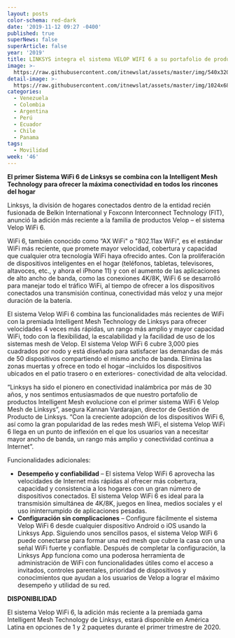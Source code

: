 ```yaml
---
layout: posts
color-schema: red-dark
date: '2019-11-12 09:27 -0400'
published: true
superNews: false
superArticle: false
year: '2019'
title: LINKSYS integra el sistema VELOP WIFI 6 a su portafolio de productos MESH
image: >-
  https://raw.githubusercontent.com/itnewslat/assets/master/img/540x320/VELOP-WIFI-6-p.jpg
detail-image: >-
  https://raw.githubusercontent.com/itnewslat/assets/master/img/1024x680/VELOP-WIFI-6-g.jpg
categories:
  - Venezuela
  - Colombia
  - Argentina
  - Perú
  - Ecuador
  - Chile
  - Panama
tags:
  - Movilidad
week: '46'
---
```

**El primer Sistema WiFi 6 de Linksys se combina con la Intelligent Mesh Technology para ofrecer la máxima conectividad en todos los rincones del hogar**

Linksys, la división de hogares conectados dentro de la entidad recién fusionada de Belkin International y Foxconn Interconnect Technology (FIT), anunció la adición más reciente a la familia de productos Velop – el sistema Velop WiFi 6. 

WiFi 6, también conocido como “AX WiFi" o "802.11ax WiFi”, es el estándar WiFi más reciente, que promete mayor velocidad, cobertura y capacidad que cualquier otra tecnología WiFi haya ofrecido antes. Con la proliferación de dispositivos inteligentes en el hogar (teléfonos, tabletas, televisores, altavoces, etc., y ahora el iPhone 11) y con el aumento de las aplicaciones de alto ancho de banda, como las conexiones 4K/8K, WiFi 6 se desarrolló para manejar todo el tráfico WiFi, al tiempo de ofrecer a los dispositivos conectados una transmisión continua, conectividad más veloz y una mejor duración de la batería. 
 
El sistema Velop WiFi 6 combina las funcionalidades más recientes de WiFi con la premiada Intelligent Mesh Technology de Linksys para ofrecer velocidades 4 veces más rápidas, un rango más amplio y mayor capacidad WiFi, todo con la flexibilidad, la escalabilidad y la facilidad de uso de los sistemas mesh de Velop. El sistema Velop WiFi 6 cubre 3,000 pies cuadrados por nodo y está diseñado para satisfacer las demandas de más de 50 dispositivos compartiendo el mismo ancho de banda. Elimina las zonas muertas y ofrece en todo el hogar –incluidos los dispositivos ubicados en el patio trasero o en exteriores- conectividad de alta velocidad. 

“Linksys ha sido el pionero en conectividad inalámbrica por más de 30 años, y nos sentimos entusiasmados de que nuestro portafolio de productos Intelligent Mesh evolucione con el primer sistema WiFi 6 Velop Mesh de Linksys”, asegura Kannan Vardarajan, director de Gestión de Producto de Linksys. “Con la creciente adopción de los dispositivos WiFi 6, así como la gran popularidad de las redes mesh WiFi, el sistema Velop WiFi 6 llega en un punto de inflexión en el que los usuarios van a necesitar mayor ancho de banda, un rango más amplio y conectividad continua a Internet”.

Funcionalidades adicionales: 

- **Desempeño y confiabilidad** – El sistema Velop WiFi 6 aprovecha las velocidades de Internet más rápidas al ofrecer más cobertura, capacidad y consistencia a los hogares con un gran número de dispositivos conectados. El sistema Velop WiFi 6 es ideal para la transmisión simultánea de 4K/8K, juegos en línea, medios sociales y el uso ininterrumpido de aplicaciones pesadas.   
- **Configuración sin complicaciones** – Configure fácilmente el sistema Velop WiFi 6 desde cualquier dispositivo Android o iOS usando la Linksys App. Siguiendo unos sencillos pasos, el sistema Velop WiFi 6 puede conectarse para formar una red mesh que cubre la casa con una señal WiFi fuerte y confiable. Después de completar la configuración, la Linksys App funciona como una poderosa herramienta de administración de WiFi con funcionalidades útiles como el acceso a invitados, controles parentales, prioridad de dispositivos y conocimientos que ayudan a los usuarios de Velop a lograr el máximo desempeño y utilidad de su red.

**DISPONIBILIDAD**

El sistema Velop WiFi 6, la adición más reciente a la premiada gama Intelligent Mesh Technology de Linksys, estará disponible en América Latina en opciones de 1 y 2 paquetes durante el primer trimestre de 2020.